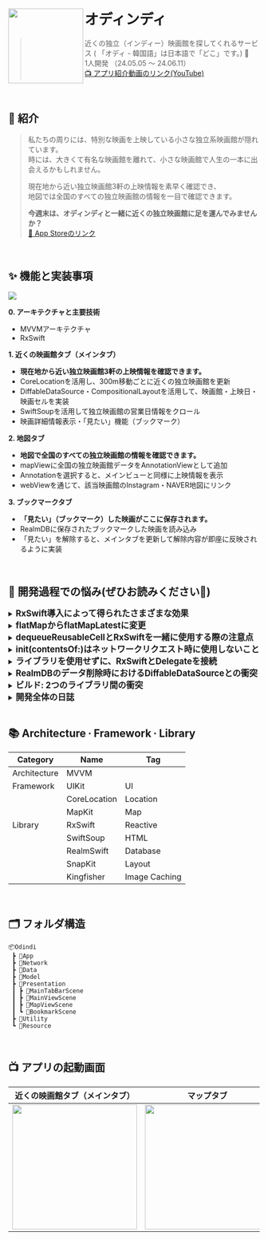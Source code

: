 
# オディンディ<img src="https://github.com/chldudqlsdl/ODindi/assets/83645833/c07492ff-91c2-4f9a-b934-d05e14a3e49e" align=left width=150>

> 近くの独立（インディー）映画館を探してくれるサービス (
「オディ - 韓国語」は日本語で「どこ」です。) 🍿  
>1人開発 （24.05.05 ～ 24.06.11）  
> [📺 アプリ紹介動画のリンク(YouTube)](https://www.youtube.com/watch?v=2q0a5HQbgXo&t=80s)

<br />

## 💭 紹介

> 私たちの周りには、特別な映画を上映している小さな独立系映画館が隠れています。  
> 時には、大きくて有名な映画館を離れて、小さな映画館で人生の一本に出会えるかもしれません。
> 
> 現在地から近い独立映画館3軒の上映情報を素早く確認でき、  
> 地図では全国のすべての独立映画館の情報を一目で確認できます。
> 
> **今週末は、オディンディと一緒に近くの独立映画館に足を運んでみませんか？**  
> [🛒 App Storeのリンク](https://apps.apple.com/kr/app/id6504532476)  



<br />

## ✨ 機能と実装事項
<img src="https://github.com/chldudqlsdl/Brown-Diary/assets/83645833/0873a3e6-8c93-4826-853e-d6c765bd495e" >

**0. アーキテクチャと主要技術** 
  - MVVMアーキテクチャ
  - RxSwift

**1. 近くの映画館タブ（メインタブ）** 
  - **現在地から近い独立映画館3軒の上映情報を確認できます。**
  - CoreLocationを活用し、300m移動ごとに近くの独立映画館を更新
  - DiffableDataSource・CompositionalLayoutを活用して、映画館・上映日・映画セルを実装
  - SwiftSoupを活用して独立映画館の営業日情報をクロール
  - 映画詳細情報表示・「見たい」機能（ブックマーク）

**2. 地図タブ**
  - **地図で全国のすべての独立映画館の情報を確認できます。**
  - mapViewに全国の独立映画館データをAnnotationViewとして追加
  - Annotationを選択すると、メインビューと同様に上映情報を表示
  - webViewを通じて、該当映画館のInstagram・NAVER地図にリンク

**3. ブックマークタブ**
  - **「見たい」（ブックマーク）した映画がここに保存されます。**
  - RealmDBに保存されたブックマークした映画を読み込み
  - 「見たい」を解除すると、メインタブを更新して解除内容が即座に反映されるように実装


<br />


## 🤔 開発過程での悩み(ぜひお読みください🙏)
<details>
<summary><strong style="font-size: 1.2em;">RxSwift導入によって得られたさまざまな効果</strong></summary>
<br>

**RxSwiftを使用して非同期作業の流れを明確に表現し、コードの可読性と保守性を向上させました。**

`selectedCinema`は`PublishSubject`として、コレクションビューで選択された映画館のインスタンスを受け取ります。このインスタンスはネットワークリクエストを担当する`Observable`に渡され、映画館の上映スケジュールを取得します。このとき、`flatMap`演算子を使用して非同期的にネットワークリクエストを処理し、`subscribe(on:)`を通じてバックグラウンドスレッドで実行するように指定しました。ネットワークリクエストが完了すると、結果として得られた映画館の営業日リストを`selectedCinemaCalendar`という`PublishSubject`に渡します。

このようにRxSwiftを使用することで、非同期作業の開始から結果処理までの流れを一目で把握でき、コードの可読性と保守性を向上させることができました。

```swift
selectedCinema
    .flatMap { cinema in
        return CinemaService.shared.fetchCinemaCalendar(cinema: cinema)
            .subscribe(on: ConcurrentDispatchQueueScheduler(qos: .background))
    }
    .do(onNext: { [weak self] _ in self?.isLoading.onNext(false)})
    .bind(to: selectedCinemaCalendar)
    .disposed(by: disposeBag)
```

**RxSwiftのさまざまなOperatorを適切に使用して、直感的に理解できるコードを作成**

メインタブで映画の上映情報（ポスターおよび上映時間）を表示するためには、選択された映画館（`selectedCinema` - Subject）、選択された映画館の上映日リスト（`selectedCinemaCalendar` - Subject）、そして選択された日付のインデックス（`didSelectDate` - Subject）の3つのデータが必要です。また、この3つのデータのうち1つでも変更があった場合、常に新しい映画上映情報を表示する必要があります。
この目的のために、`combineLatest` Operatorを使用して各Subjectが放出する最新の値を結合します。各Subjectの値が変わるたびに新しい値が結合され、それを基に新しい上映情報をリクエストし、更新することができます。
このようにOperatorを活用することで、適切な機能を実現しながら、コードの直感性と可読性を向上させることができました。

```swift
Observable
    .combineLatest(selectedCinema, selectedCinemaCalendar, didSelectDate) { cinema, calendar, dateIndex -> (IndieCinema, String)? in
        return (cinema, calendar.alldays[dateIndex])
    }
    .flatMapLatest { cinemaAndDate in
        return CinemaService.shared.fetchCinemaSchedule(cinema: cinemaAndDate.0, date: cinemaAndDate.1)
    }
    .bind(to: selectedDateMovieSchedule)
    .disposed(by: disposeBag)
```
</details>

<details>
<summary><strong style="font-size: 1.2em;">flatMapからflatMapLatestに変更</strong></summary>
<br>

**[エラー分析動画リンク(Youtube)](https://youtu.be/RUT8xTWbMJ8?si=zgbSCBlaDCS3nfN5&t=1m04s)**

**問題状況**

Aコードを見ると、「選択された映画館（`selectedCinema` - Subject）」に応じて「上映日リスト（`selectedCinemaCalendar` - Subject）」が変更されるように連動しています。これは映画館ごとに上映日リストが異なるためです。
このため、`selectedCinema`が変更されると、Bコードでは`selectedCinema`が変更されるときに一度、`selectedCinemaCalendar`が変更されるときにもう一度、合計で二回順番に値が伝達され、`flatMap`を通じたリクエストも二回実行されます。
Bコードは従来`flatMapLatest`ではなく`flatMap`で書かれていましたが、`flatMap`の場合、値が伝達される順序に関係なく、非同期処理が終了した順番で結果が返されます。そのため、`selectedCinemaCalendar`が変更されたときに結合された値による非同期処理の結果が先に出て、その後に`selectedCinema`が変更されたときに結合された値による非同期処理の結果が出ると、異なる映画館の上映日リストに基づいた非同期処理がリクエストされることになります。

**解決方法**

このため、`flatMap`を`flatMapLatest`に変更しました。これにより、結合された値が`flatMapLatest`に渡される順序に従って結果が返されることが保証されます。さらに、`flatMapLatest`内部でロジックを処理している途中で他の値が入力された場合、既存のロジック処理を中断し、新しい値に対するロジック処理を開始するため、不要な作業を減らす効果も得られました。

```swift
// Aコード
selectedCinema
    .flatMap { cinema in
        return CinemaService.shared.fetchCinemaCalendar(cinema: cinema)
            .subscribe(on: ConcurrentDispatchQueueScheduler(qos: .background))
    }
    .bind(to: selectedCinemaCalendar)
    .disposed(by: disposeBag)

// Bコード
Observable
    .combineLatest(selectedCinema, selectedCinemaCalendar, didSelectDate) { cinema, calendar, dateIndex -> (IndieCinema, String)? in
        return (cinema, calendar.alldays[dateIndex])
    }
    .flatMapLatest { cinemaAndDate in
        return CinemaService.shared.fetchCinemaSchedule(cinema: cinemaAndDate.0, date: cinemaAndDate.1)
    }
    .bind(to: selectedDateMovieSchedule)
    .disposed(by: disposeBag)
```
</details>
<details>
<summary><strong style="font-size: 1.2em;">dequeueReusableCellとRxSwiftを一緒に使用する際の注意点</strong></summary>
<br>

**[エラー分析動画リンク(Youtube)](https://youtu.be/0pDcFlmsk30?si=N1sHY0IrRKY2c_ub&t=0m12s)**

```swift
// MainViewController
movieDataSource = UICollectionViewDiffableDataSource(collectionView: movieCollectionView, cellProvider: { collectionView, indexPath, item in
    let cell = collectionView.dequeueReusableCell(withReuseIdentifier: "MovieCell", for: indexPath) as! MovieCell
    cell.viewModel = MovieCellViewModel(item)
    
    // 映画セルでポスターがタップされたとき、映画の詳細情報ビューを表示します。
    cell.posterTapped
        .bind { [weak self] movieCode in
            self?.present(MovieDetailViewController(viewModel: MovieDetailViewModel(movieCode)), animated: true)
        }
        .disposed(by: cell.disposeBag)
    return cell
})
```

**問題状況**  
映画セルのポスターをタップすると、タップの有無が`posterTapped` - Subjectに伝達され、`MainViewController`で映画の詳細情報ビューが`present`されるように実装しました。しかし、ポスターを一度だけタップしたにもかかわらず、詳細情報ビューコントローラー（`MovieDetailViewController`）が重複して生成されるケースが断続的に発生しました。

**原因**  
原因はセルが`dequeueReusableCell`によって再利用されるためです。セルが再利用されるたびに`cell.posterTapped`のストリームが再生成され、その結果、ポスターを複数回タップしたかのような状況が発生したのです。

**解決方法**  
セルが再利用されるたびに、以前のセルで生成されたRxSwiftストリームをすべて削除する必要があります。以下の方法で`DisposeBag`を交換し、以前のストリームを削除しました。

```swift
// MovieCell
override func prepareForReuse() {
    self.disposeBag = DisposeBag()
}
```
</details>
<details>
<summary><strong style="font-size: 1.2em;">init(contentsOf:)はネットワークリクエスト時に使用しないこと</strong></summary>
<br>

**[エラー分析動画リンク(Youtube)](https://www.youtube.com/watch?v=XhiUO03A-2g&t=75s)**

<img src="https://github.com/chldudqlsdl/ODindi/assets/83645833/154d1655-ea99-4eb6-800e-4675c382f946"  width=200>

**問題状況**  
上記の画像は、アプリリリースのために審査提出を行った際、App Storeから受け取ったエラー画面のスクリーンショットです。原因不明の理由で映画館の上映日を取得できていません。しかし、このようなエラーは自分のXcodeや実機では全く発生しておらず、原因を特定するのに長い時間がかかりました。

**原因**

```swift
// 映画館をパラメータとして受け取り、該当映画館の営業日（休日を含む）をObservableとして返すメソッド
func fetchCinemaCalendar(cinema: IndieCinema = IndieCinema.list[0]) -> Observable<CinemaCalendar> {
    return Observable<CinemaCalendar>.create { emitter in

        do {
            let html = try String(contentsOf: url, encoding: .utf8)
            let doc: Document = try SwiftSoup.parse(html)
              // ... [省略] ...
        }
        return Disposables.create()
    }
}
```

原因は映画館の上映日を取得する`fetchCinemaCalendar`メソッドにありました。このメソッドでは、SwiftSoupを使用したウェブクローリングによって上映日を取得していますが、URLアドレスを使ってHTML文字列を取得する際に`String(contentsOf: url, encoding: .utf8)`を使用していました。

しかし、公式ドキュメントでは、ネットワークリクエストのためにURLアドレスを使用する場合、`init(contentsOf:)`を使用することを禁止しています。`init(contentsOf:)`は同期的なメソッドであり、実行時に呼び出したスレッドをブロックします。現在、バックグラウンドスレッドに切り替えているため、メインスレッドをブロックすることはありませんが、App Storeの審査時の特殊なネットワークやスレッド環境では、このようなスレッドブロックが重大なエラーを引き起こし、通信が失敗したと推測されます。

**解決方法**

```swift
URLSession.shared.dataTask(with: url) { data, response, error in
                do {
                    let html = String(data: data, encoding: .utf8) ?? ""
                    let doc: Document = try SwiftSoup.parse(html)
                    // ... [省略] ...
```

URLネットワーク通信には`URLSession.shared.dataTask`を使用することが公式ドキュメントでも推奨されているため、これに修正しました。`URLSession.shared.dataTask`は呼び出したスレッドをブロックせず、すべてのスレッドが使用中であれば、使用可能なスレッドが空くまで待機するため、安全に使用することができます。

加えて、`init(contentsOf:)`の使用用途は、ローカルでURLアドレスを通じて特定のファイルにアクセスする際に使用するために作られたメソッドだと推測できます。
</details>

<details>
<summary><strong style="font-size: 1.2em;">ライブラリを使用せずに、RxSwiftとDelegateを接続</strong></summary>
<br>
プロジェクトでは、CoreLocationに関して`CLLocationManagerDelegate`とRxSwiftを接続するためにRxCoreLocationライブラリを使用しました。しかし、ライブラリとRxSwiftのバージョンが一致せず、ライブラリの追加ができない場合があり、将来的にバージョンの問題でエラーが発生する可能性もあると考えました。

マップタブでは、`mapView`の`Annotation`が選択されたときの検出を`MKMapViewDelegate`のメソッドを通じて行います。そのため、ライブラリを使用せずに、直接`MKMapViewDelegate`とRxSwiftを接続するコードを作成しました。

**`MKMapViewDelegate`を`DelegateProxy`に変換するための`RxMKMapViewDelegateProxy`クラス** 

```swift
class RxMKMapViewDelegateProxy: DelegateProxy<MKMapView, MKMapViewDelegate>, DelegateProxyType, MKMapViewDelegate {
    static func registerKnownImplementations() {
        self.register { mapview -> RxMKMapViewDelegateProxy in
            RxMKMapViewDelegateProxy(parentObject: mapview, delegateProxy: self)
        }
    }
    static func currentDelegate(for object: MKMapView) -> MKMapViewDelegate? {
        return object.delegate
    }
    static func setCurrentDelegate(_ delegate: MKMapViewDelegate?, to object: MKMapView) {
        object.delegate = delegate
    }
}
```

**`MKMapViewDelegate`のメソッドを`Observable`に変換するエクステンション**

```swift
extension Reactive where Base: MKMapView {
    
    var delegate: DelegateProxy<MKMapView, MKMapViewDelegate> {
        return RxMKMapViewDelegateProxy.proxy(for: self.base)
    }
    
    var didSelect: Observable<MKAnnotationView> {
        return delegate.methodInvoked(#selector(MKMapViewDelegate.mapView(_:didSelect:)))
            .map { params in
                return params[1] as! MKAnnotationView
            }
    }
}
```

**RxSwiftと`RxMKMapViewDelegateProxy`を接続した使用例**

```swift
mapView.rx.didSelect
    .withLatestFrom(viewModel.coordinate) {(annotationView, coordinate) -> (String, CLLocationCoordinate2D)? in
        return (cinemaName, coordinate)
    }
      .bind { [weak self] (cinemaName, coordinate) in
        self?.configureSheet(cinemaName: cinemaName, coordinate: coordinate)
    }
```
</details>
  
<details>
<summary><strong style="font-size: 1.2em;">RealmDBのデータ削除時におけるDiffableDataSourceとの衝突</strong></summary>
<br>

**[エラー分析動画リンク(Youtube)](https://youtu.be/bQT_EvVskPw?si=LFi_5gOTOx6p5tVp&t=1m10s)**

以前は、映画ポスターの下にあるブックマークボタンを押すと、該当の映画がRealmDBに追加されていました。ブックマークに追加された映画は、ブックマークボタンが紫色に変わり、紫色のボタンを押すとブックマークを解除する必要があるため、その映画インスタンスをRealmDBから削除していました。

ブックマークタブに表示されるブックマークされた映画は、DiffableDataSourceを通じて表示され、データに変化が生じると、アニメーションとともに変更されたデータが表示されます。

**問題状況**

しかし、ブックマークを解除した後、DiffableDataSourceが変更される過程で、  
`Thread 1: "Object has been deleted or invalidated.”`  
というエラーメッセージが表示され、アプリがクラッシュしてしまいます。

**原因**

DiffableDataSourceは、データが変更されると、変更前のデータと変更後のデータの状態を比較してビューを更新します。そのため、DiffableDataSourceが変更前に削除されたデータのRealmObjectインスタンスにアクセスしようとしますが、RealmDBでは削除されたデータに対して参照できないように例外処理が行われているため、クラッシュが発生します。

**解決方法**

```swift
class WatchLater: Object {
    @Persisted(primaryKey: true) var movieCode: String
    @Persisted var date: Date = Date()
    @Persisted var isDeleted: Bool = false
}
```

上記のようにRealmObjectのデータモデルを変更し、ブックマークを解除する際にすぐにDBから削除せず、一時的にプロパティ`isDeleted`をtrueに変更します。DiffableDataSourceによるビューの更新が行われた後に、`isDeleted`がtrueのインスタンスだけをDBから削除すれば良いです。
</details>
<details>
<summary><strong style="font-size: 1.2em;">ビルド: 2つのライブラリ間の衝突</strong></summary>
<br>

**[エラー分析動画リンク(Youtube)](https://youtu.be/WvGNxJfl8ns?si=TFj_wLhOsfaRGB0G&t=0m22s)**

**問題状況**

<img src="https://github.com/chldudqlsdl/Brown-Diary/assets/83645833/b2598d1d-e76f-49ac-915e-511c95f2e70a" width=200>

シミュレーターでのビルドを続けていたが、リリース直前に実機でビルドを行う過程でエラーが発生した。

**原因と問題解決**

<img src="https://github.com/chldudqlsdl/Brown-Diary/assets/83645833/95afb076-be58-4560-bd28-cda1984c5169" width=400>

TARGET → Librariesを確認すると、RxCocoaとRxCocoa-Dynamicの2つのライブラリが追加されていることがわかります。両方のライブラリを追加しようとしたために発生したエラーであり、どちらか一方のライブラリだけを残して、もう一方を削除することで問題が解決します。

**ライブラリの種類とそれぞれの特徴**

ライブラリはXcode Targetの一部としてビルドされないコードやデータの断片です。ライブラリとアプリのソースコードファイルを結合するプロセスを「リンク」と呼び、このリンク方式によってライブラリは以下の2種類に分類されます。各ライブラリの特徴に応じて、適切なものを選択して使用できます。

**Static Library**

複数のライブラリがスタティックリンカーによって結合され、結合された結果が自分が作成したコードと一緒に実行可能ファイルが作成されます。そのため、実行可能ファイルが大きくなり、メモリ使用量が増加し、起動時間が遅くなります。ライブラリを更新する際には再度リンクを行う必要があり、結果が反映されます。

**Dynamic Library**

リンカーによって結合される点は同じですが、結合された結果の参照だけが実行可能ファイルに含まれ、別途ライブラリファイルが存在します。そのため、アプリを実行するたびにライブラリがアドレス空間にロードされる必要があり、起動時に時間がかかります（通常、スタティックライブラリよりも起動時間が長くなります）。

**ライブラリごとにビルド成果物フォルダや実行ファイルがどのように変わるかを実験**

**[実験結果のリンク(Notion)](https://slowsteadybrown.notion.site/Library-63da20ea88374e91924bf3f7247f8e15?pvs=4)**
  
</details>
<details>
<summary><strong style="font-size: 1.2em;">開発全体の日誌</strong></summary>

<br />
  
**[開発全体の日誌のリンク(Notion)](https://slowsteadybrown.notion.site/266fc8054a4240d8aca1cc07f0155d0e?pvs=4)**
  
</details>

<br />

## 📚 Architecture ∙ Framework ∙ Library

| Category| Name | Tag |
| ---| --- | --- |
| Architecture| MVVM |  |
| Framework| UIKit | UI |
| | CoreLocation | Location    |
| | MapKit | Map |
|Library | RxSwift |Reactive  |
| | SwiftSoup | HTML  |
| | RealmSwift | Database |
| | SnapKit | Layout |
| | Kingfisher | Image Caching |

<br />

## 🗂 フォルダ構造
~~~
📦Odindi
 ┣ 📂App
 ┣ 📂Network
 ┣ 📂Data
 ┣ 📂Model
 ┣ 📂Presentation
 ┃ ┣ 📂MainTabBarScene
 ┃ ┣ 📂MainViewScene
 ┃ ┣ 📂MapViewScene
 ┃ ┗ 📂BookmarkScene
 ┣ 📂Utility
 ┗ 📂Resource
~~~

<br />

## 📺 アプリの起動画面 
|**近くの映画館タブ（メインタブ）**|**マップタブ**|**ブックマークタブ**|
|-|-|-|
|<img width="250" src="https://github.com/chldudqlsdl/Brown-Diary/assets/83645833/74a48c0a-8091-4d23-a479-dc087f51533f">|<img width="250" src="https://github.com/chldudqlsdl/Brown-Diary/assets/83645833/4f6932f3-fd25-403a-84ea-c760d6e76564">|<img width="250" src="https://github.com/chldudqlsdl/Brown-Diary/assets/83645833/811c02ff-02a3-498e-b69d-ac3b21ea2c8d">|


